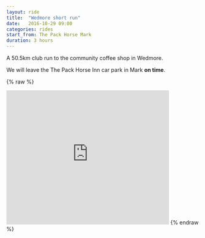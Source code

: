 ```yaml
---
layout: ride
title:  "Wedmore short run"
date:   2016-10-29 09:00
categories: rides
start_from: The Pack Horse Mark
duration: 3 hours
---
```

A 50.5km club run to the community coffee shop in Wedmore.

We will leave the The Pack Horse Inn car park in Mark **on time**.

{% raw %}
<iframe width="425" height="350" frameborder="0" scrolling="no" marginheight="0" marginwidth="0" src="https://maps.google.com/maps?q={{ page.start_from}}&amp;ie=UTF8&amp;&amp;output=embed"></iframe>
{% endraw %}
